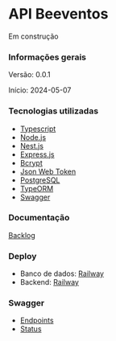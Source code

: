 <p align="center">
  <h1>API Beeventos</h1>
  <p>Em construção</p>
</p>

### Informações gerais

Versão: 0.0.1

Início: 2024-05-07

>

### Tecnologias utilizadas

- [Typescript](https://www.typescriptlang.org/)
- [Node.js](https://nodejs.org/en)
- [Nest.js](https://nestjs.com/)
- [Express.js](https://expressjs.com/)
- [Bcrypt](https://www.npmjs.com/package/bcrypt)
- [Json Web Token](https://jwt.io/)
- [PostgreSQL](https://www.postgresql.org/)
- [TypeORM](https://typeorm.io/)
- [Swagger](https://swagger.io/)

### Documentação

[Backlog](https://besconecta.atlassian.net/jira/software/projects/SCRUM/boards/1/backlog)

### Deploy

- Banco de dados: [Railway](https://railway.app/)
- Backend: [Railway](https://railway.app/)

### Swagger

- [Endpoints](https://beeventos-be-production.up.railway.app/api/v1)
- [Status](https://beeventos-be-production.up.railway.app/api/v1/health)
